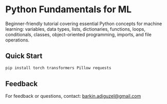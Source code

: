 # Python Fundamentals for ML
Beginner-friendly tutorial covering essential Python concepts for machine learning: variables, data types, lists, dictionaries, functions, loops, conditionals, classes, object-oriented programming, imports, and file operations.


## Quick Start

```bash
pip install torch transformers Pillow requests
```
## Feedback
For feedback or questions, contact: [barkin.adiguzel@gmail.com](mailto:barkin.adiguzel@gmail.com)
